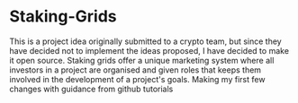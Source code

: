 # Staking-Grids
This is a project idea originally submitted to a crypto team, but since they have decided not to implement the ideas proposed, I have decided to make it open source.
Staking grids offer a unique marketing system where all investors in a project are organised and given roles that keeps them involved in the development of a project's goals. 
Making my first few changes with guidance from github tutorials
